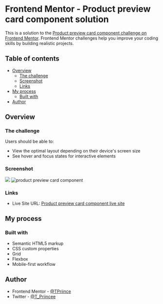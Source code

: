 # Frontend Mentor - Product preview card component solution

This is a solution to the [Product preview card component challenge on Frontend Mentor](https://www.frontendmentor.io/challenges/product-preview-card-component-GO7UmttRfa). Frontend Mentor challenges help you improve your coding skills by building realistic projects. 

## Table of contents

- [Overview](#overview)
  - [The challenge](#the-challenge)
  - [Screenshot](#screenshot)
  - [Links](#links)
- [My process](#my-process)
  - [Built with](#built-with)
- [Author](#author)

## Overview

### The challenge

Users should be able to:

- View the optimal layout depending on their device's screen size
- See hover and focus states for interactive elements

### Screenshot

![](./screenshot.jpg)
<img src="https://drive.google.com/uc?export=view&id=1UuzDakosVXjza0ek14Zc7qlJUev-yDEi" alt="product preview card component" />

### Links

- Live Site URL: [Product preview card component live site](https://tpriince.github.io/Product_preview_card/)

## My process

### Built with

- Semantic HTML5 markup
- CSS custom properties
- Grid
- Flexbox
- Mobile-first workflow


## Author

- Frontend Mentor - [@TPriince](https://www.frontendmentor.io/profile/TPriince)
- Twitter - [@T_Priincee](https://www.twitter.com/T_Priincee)

